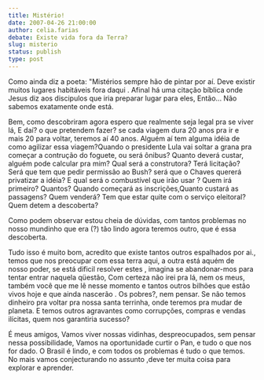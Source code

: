 ```yaml
---
title: Mistério!
date: 2007-04-26 21:00:00
author: celia.farias
debate: Existe vida fora da Terra?
slug: misterio
status: publish 
type: post
---
```


Como ainda diz a poeta: "Mistérios sempre hão de pintar por aí. Deve existir muitos lugares habitáveis fora daqui . Afinal há uma citação bíblica onde Jesus diz aos discipulos que iria preparar lugar para eles, Então... Não sabemos exatamente onde está.   

Bem, como descobriram agora espero que realmente seja legal pra se viver lá, E daí? o que pretendem fazer? se cada viagem dura 20 anos pra ir e mais 20 para voltar, teremos aí 40 anos. Alguém aí tem alguma idéia de como agilizar essa viagem?Quando o presidente Lula vai soltar a grana pra começar a contrução do foguete, ou será ônibus? Quanto deverá custar, alguém pode calcular pra mim? Qual será a construtora? Terá licitação? Será que tem que pedir permissão ao Bush? será que o Chaves quererá privatizar a idéia? E qual será o combustível que irão usar ? Quem irá primeiro? Quantos? Quando começará as inscrições,Quanto custará as passagens? Quem venderá? Tem que estar quite com o serviço eleitoral? Quem detem a descoberta?  

 Como podem observar estou cheia de dúvidas, com tantos problemas no nosso mundinho que era (?) tão lindo agora teremos outro, que é essa descoberta.  

 Tudo isso é muito bom, acredito que existe tantos outros espalhados por ai., temos que nos preocupar com essa terra aqui, a outra está aquém de nosso poder, se está dificil resolver estes , imagina se abandonar-mos para tentar entrar naquela qüestão, Com certeza não irei pra lá, nem os meus, também você que me lê nesse momento e tantos outros bilhões que estão vivos hoje e que ainda nascerão . Os pobres?, nem pensar. Se não temos dinheiro pra voltar pra nossa santa terrinha, onde teremos pra mudar de planeta. E temos outros agravantes como corrupções, compras e vendas ilícitas, quem nos garantiria sucesso?   

 É meus amigos, Vamos viver nossas vidinhas, despreocupados, sem pensar nessa possibilidade, Vamos na oportunidade curtir o Pan, e tudo o que nos for dado. O Brasil é lindo, e com todos os problemas é tudo o que temos. No mais vamos conjecturando no assunto ,deve ter muita coisa para explorar e aprender.  

